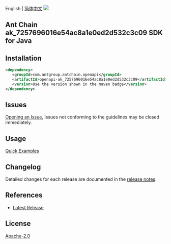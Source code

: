 English | [简体中文](README-CN.md)
![](https://aliyunsdk-pages.alicdn.com/icons/AlibabaCloud.svg)

## Ant Chain ak_7257696016e54ac8a1e0ed2d532c3c09 SDK for Java

## Installation

```xml
<dependency>
   <groupId>com.antgroup.antchain.openapi</groupId>
   <artifactId>openapi-ak_7257696016e54ac8a1e0ed2d532c3c09</artifactId>
   <version>Use the version shown in the maven badge</version>
</dependency>
```

## Issues
[Opening an Issue](https://github.com/alipay/antchain-openapi-prod-sdk/issues/new), Issues not conforming to the guidelines may be closed immediately.

## Usage
[Quick Examples](https://github.com/alipay/antchain-openapi-prod-sdk/blob/master/docs/0-Examples-EN.md#quick-examples)

## Changelog
Detailed changes for each release are documented in the [release notes](./ChangeLog.txt).

## References
* [Latest Release](https://github.com/alipay/antchain-openapi-prod-sdk/)

## License
[Apache-2.0](http://www.apache.org/licenses/LICENSE-2.0)
